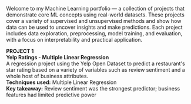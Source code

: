 Welcome to my Machine Learning portfolio — a collection of projects that demonstrate core ML concepts using real-world datasets. These projects cover a variety of supervised and unsupervised methods and show how data can be used to uncover insights and make predictions. Each project includes data exploration, preprocessing, model training, and evaluation, with a focus on interpretability and practical application.


**PROJECT 1
<br>
Yelp Ratings - Multiple Linear Regression**
<br>
A regression project using the Yelp Open Dataset to predict a restaurant's star rating based on a variety of variables such as review sentiment and a whole host of business attributes.
<br>
**Techniques used:** Multiple Linear Regression
<br>
**Key takeaway:** Review sentiment was the strongest predictor; business features had limited predictive power
